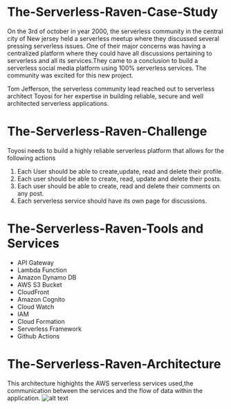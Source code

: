 # The-Serverless-Raven-Case-Study
On the 3rd of october in year 2000, the serverless community in the central city of New jersey held a serverless meetup where they discussed several pressing serverless issues.
One of their major concerns was having a centralized platform where they could have all discussions pertaining to serverless and all its services.They came to a conclusion to build a serverless social media platform using 100% serverless services. The community was excited for this new project.

Tom Jefferson, the serverless community lead reached out to serverless architect Toyosi for her expertise in building reliable, secure and well architected serverless applications.

# The-Serverless-Raven-Challenge
Toyosi needs to build a highly reliable serverless platform that allows for the following actions
1. Each User should be able to create,update, read and delete their profile.
2. Each user should be able to create, read, update and delete their posts.
3. Each user should be able to create, read and delete their comments on any post.
4. Each serverless service should have its own page for discussions.

# The-Serverless-Raven-Tools and Services
- API Gateway
- Lambda Function
- Amazon Dynamo DB
- AWS S3 Bucket
- CloudFront
- Amazon Cognito
- Cloud Watch
- IAM
- Cloud Formation
- Serverless Framework
- Github Actions


# The-Serverless-Raven-Architecture
This architecture highights the AWS serverless services used,the communication between the services and the flow of data within the application.
![alt text](https://github.com/blacktechiegirl/The-Serverless-Raven-Case-Study/blob/main/assets/serverless-raven.png)
